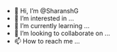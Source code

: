 - 👋 Hi, I’m @SharanshG
- 👀 I’m interested in ...
- 🌱 I’m currently learning ...
- 💞️ I’m looking to collaborate on ...
- 📫 How to reach me ...

<!---
SharanshG/SharanshG is a ✨ special ✨ repository because its `README.md` (this file) appears on your GitHub profile.
You can click the Preview link to take a look at your changes.
--->
